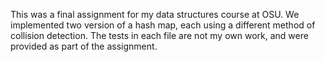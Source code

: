This was a final assignment for my data structures course at OSU. We implemented two version of a hash map, each using a different method of collision detection. The tests in each file are not my own work, and were provided as part of the assignment. 

